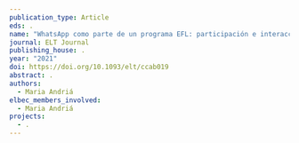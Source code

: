 ```yaml
---
publication_type: Article
eds: .
name: "WhatsApp como parte de un programa EFL: participación e interacción"
journal: ELT Journal
publishing_house: .
year: "2021"
doi: https://doi.org/10.1093/elt/ccab019
abstract: .
authors:
  - Maria Andriá
elbec_members_involved:
  - Maria Andriá
projects:
  - .
---
```

